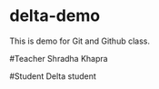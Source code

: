 # delta-demo
This is demo for Git and Github class.

#Teacher
Shradha Khapra

#Student
Delta student
